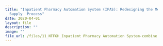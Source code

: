 ```yaml
---
title: "Inpatient Pharmacy Automation System (IPAS): Redesigning the Medication
  Supply  Process"
date: 2020-04-01
layout: file
description: ""
image: ""
file_url: /files/11_NTFGH_Inpatient Pharmacy Automation System-combine.pdf
---
```

